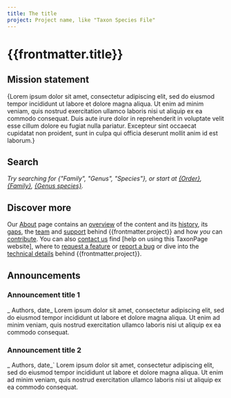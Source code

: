 ```yaml
---
title: The title
project: Project name, like "Taxon Species File"
---
```


# {{frontmatter.title}}

## Mission statement
{Lorem ipsum dolor sit amet, consectetur adipiscing elit, sed do eiusmod tempor incididunt ut labore et dolore magna aliqua. Ut enim ad minim veniam, quis nostrud exercitation ullamco laboris nisi ut aliquip ex ea commodo consequat. Duis aute irure dolor in reprehenderit in voluptate velit esse cillum dolore eu fugiat nulla pariatur. Excepteur sint occaecat cupidatat non proident, sunt in culpa qui officia deserunt mollit anim id est laborum.}
   			 
## Search

<autocomplete-otu class="w-80"/>

_Try searching for {"Family", "Genus", "Species"}, or start at [{Order}](https://{}), [{Family}](https://{}), [{Genus species}](https://{})._

## Discover more

Our [About](/about) page contains an [overview](/about#overview) of the content and its [history](/about#history), its [gaps](about#gaps), the [team](about#team) and [support](about#support) behind {{frontmatter.project}} and how _you_ can [contribute](about#contribute). You can also [contact us](/about#contact) find [help on using this TaxonPage website], where to [request a feature]() or [report a bug]() or dive into the [technical details](/about#technical) behind {{frontmatter.project}}.

## Announcements
### Announcement title 1
_ Authors, date_
Lorem ipsum dolor sit amet, consectetur adipiscing elit, sed do eiusmod tempor incididunt ut labore et dolore magna aliqua. Ut enim ad minim veniam, quis nostrud exercitation ullamco laboris nisi ut aliquip ex ea commodo consequat. 

### Announcement title 2
_ Authors, date_`
Lorem ipsum dolor sit amet, consectetur adipiscing elit, sed do eiusmod tempor incididunt ut labore et dolore magna aliqua. Ut enim ad minim veniam, quis nostrud exercitation ullamco laboris nisi ut aliquip ex ea commodo consequat. 

   
